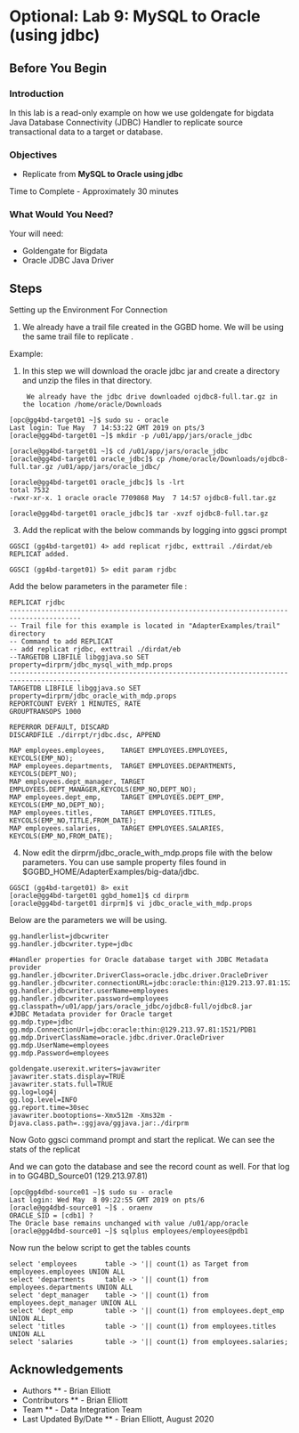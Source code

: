 # Optional: Lab 9: MySQL to Oracle (using jdbc)

## Before You Begin

### Introduction
In this lab is a read-only example on how we use goldengate for bigdata Java Database Connectivity (JDBC) Handler to replicate source transactional data to a target or database.

### Objectives
- Replicate from **MySQL to Oracle using jdbc**

Time to Complete - Approximately 30 minutes

### What Would You Need?
Your will need:
- Goldengate for Bigdata
- Oracle JDBC Java Driver

## Steps

 Setting up the Environment For Connection 

1. We already have a trail file created in the GGBD home. We will be using the same trail file to replicate .

Example:

1. In this step we will download the oracle jdbc jar and create a directory and unzip the files in that directory.

        We already have the jdbc drive downloaded ojdbc8-full.tar.gz in the location /home/oracle/Downloads 
```
[opc@gg4bd-target01 ~]$ sudo su - oracle
Last login: Tue May  7 14:53:22 GMT 2019 on pts/3
[oracle@gg4bd-target01 ~]$ mkdir -p /u01/app/jars/oracle_jdbc

[oracle@gg4bd-target01 ~]$ cd /u01/app/jars/oracle_jdbc
[oracle@gg4bd-target01 oracle_jdbc]$ cp /home/oracle/Downloads/ojdbc8-full.tar.gz /u01/app/jars/oracle_jdbc/

[oracle@gg4bd-target01 oracle_jdbc]$ ls -lrt
total 7532
-rwxr-xr-x. 1 oracle oracle 7709868 May  7 14:57 ojdbc8-full.tar.gz

[oracle@gg4bd-target01 oracle_jdbc]$ tar -xvzf ojdbc8-full.tar.gz
```
    
3. Add the replicat with the below commands by logging into ggsci prompt

```
GGSCI (gg4bd-target01) 4> add replicat rjdbc, exttrail ./dirdat/eb
REPLICAT added.

GGSCI (gg4bd-target01) 5> edit param rjdbc
```

Add the below parameters in the parameter file :

```
REPLICAT rjdbc
----------------------------------------------------------------------------------------
-- Trail file for this example is located in "AdapterExamples/trail" directory
-- Command to add REPLICAT
-- add replicat rjdbc, exttrail ./dirdat/eb
--TARGETDB LIBFILE libggjava.so SET property=dirprm/jdbc_mysql_with_mdp.props
----------------------------------------------------------------------------------------
TARGETDB LIBFILE libggjava.so SET property=dirprm/jdbc_oracle_with_mdp.props
REPORTCOUNT EVERY 1 MINUTES, RATE
GROUPTRANSOPS 1000

REPERROR DEFAULT, DISCARD
DISCARDFILE ./dirrpt/rjdbc.dsc, APPEND

MAP employees.employees,    TARGET EMPLOYEES.EMPLOYEES,   KEYCOLS(EMP_NO);
MAP employees.departments,  TARGET EMPLOYEES.DEPARTMENTS, KEYCOLS(DEPT_NO);
MAP employees.dept_manager, TARGET EMPLOYEES.DEPT_MANAGER,KEYCOLS(EMP_NO,DEPT_NO);
MAP employees.dept_emp,     TARGET EMPLOYEES.DEPT_EMP,    KEYCOLS(EMP_NO,DEPT_NO);
MAP employees.titles,       TARGET EMPLOYEES.TITLES,      KEYCOLS(EMP_NO,TITLE,FROM_DATE);
MAP employees.salaries,     TARGET EMPLOYEES.SALARIES,    KEYCOLS(EMP_NO,FROM_DATE);
```

4. Now edit the dirprm/jdbc_oracle_with_mdp.props file with the below parameters. You can use sample property files found in $GGBD_HOME/AdapterExamples/big-data/jdbc.

```
GGSCI (gg4bd-target01) 8> exit
[oracle@gg4bd-target01 ggbd_home1]$ cd dirprm
[oracle@gg4bd-target01 dirprm]$ vi jdbc_oracle_with_mdp.props
```
Below are the parameters we will be using.
```
gg.handlerlist=jdbcwriter
gg.handler.jdbcwriter.type=jdbc

#Handler properties for Oracle database target with JDBC Metadata provider
gg.handler.jdbcwriter.DriverClass=oracle.jdbc.driver.OracleDriver
gg.handler.jdbcwriter.connectionURL=jdbc:oracle:thin:@129.213.97.81:1521/PDB1
gg.handler.jdbcwriter.userName=employees
gg.handler.jdbcwriter.password=employees
gg.classpath=/u01/app/jars/oracle_jdbc/ojdbc8-full/ojdbc8.jar
#JDBC Metadata provider for Oracle target
gg.mdp.type=jdbc
gg.mdp.ConnectionUrl=jdbc:oracle:thin:@129.213.97.81:1521/PDB1
gg.mdp.DriverClassName=oracle.jdbc.driver.OracleDriver
gg.mdp.UserName=employees
gg.mdp.Password=employees

goldengate.userexit.writers=javawriter
javawriter.stats.display=TRUE
javawriter.stats.full=TRUE
gg.log=log4j
gg.log.level=INFO
gg.report.time=30sec
javawriter.bootoptions=-Xmx512m -Xms32m -Djava.class.path=.:ggjava/ggjava.jar:./dirprm
```
Now Goto ggsci command prompt and start the replicat. We can see the stats of the replicat

And we can goto the database and see the record count as well. For that log in to GG4BD_Source01 (129.213.97.81)

```
[opc@gg4dbd-source01 ~]$ sudo su - oracle
Last login: Wed May  8 09:22:55 GMT 2019 on pts/6
[oracle@gg4dbd-source01 ~]$ . oraenv
ORACLE_SID = [cdb1] ?
The Oracle base remains unchanged with value /u01/app/oracle
[oracle@gg4dbd-source01 ~]$ sqlplus employees/employees@pdb1
```

Now run the below script to get the tables counts

```
select 'employees       table -> '|| count(1) as Target from employees.employees UNION ALL
select 'departments     table -> '|| count(1) from employees.departments UNION ALL
select 'dept_manager    table -> '|| count(1) from employees.dept_manager UNION ALL
select 'dept_emp        table -> '|| count(1) from employees.dept_emp UNION ALL
select 'titles          table -> '|| count(1) from employees.titles UNION ALL
select 'salaries        table -> '|| count(1) from employees.salaries;
```

## Acknowledgements

  * Authors ** - Brian Elliott
  * Contributors ** - Brian Elliott
  * Team ** - Data Integration Team
  * Last Updated By/Date ** - Brian Elliott, August 2020
 


